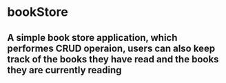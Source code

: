 # bookStore
## A simple book store application, which performes CRUD operaion, users can also keep track of the books they have read and the books they are currently reading
